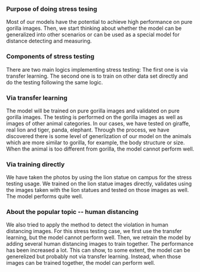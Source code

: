 ### Purpose of doing stress tesing
Most of our models have the potential to achieve high performance on pure gorilla images. Then, we start thinking about whether the model can be generalized into other scenarios or can be used as a special model for distance detecting and measuring. 

### Components of stress testing
There are two main logics implementing stress testing: The first one is via transfer learning. The second one is to train on other data set directly and do the testing following the same logic. 

### Via transfer learning
The model will be trained on pure gorilla images and validated on pure gorilla images. The testing is performed on the gorilla images as well as images of other animal categories. In our cases, we have tested on giraffe, real lion and tiger, panda, elephant. Through the process, we have discovered there is some level of generlization of our model on the animals which are more similar to gorilla, for example, the body structure or size. When the animal is too different from gorilla, the model cannot perform well.

### Via training directly
We have taken the photos by using the lion statue on campus for the stress testing usage. We trained on the lion statue images directly, validates using the images taken with the lion statues and tested on those images as well. The model performs quite well. 

### About the popular topic -- human distancing
We also tried to apply the method to detect the violation in human distancing images. For this stress testing case, we first use the transfer learning, but the model cannot perform well. Then, we retrain the model by adding several human distancing images to train together. The performance has been increased a lot. This can show, to some extent, the model can be generelized but probably not via transfer learning. Instead, when those images can be trained together, the model can perform well. 
